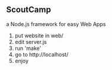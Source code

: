 ## ScoutCamp
a Node.js framework for easy Web Apps

1. put website in web/
2. edit server.js
3. run 'make'
4. go to http://localhost/
5. enjoy
